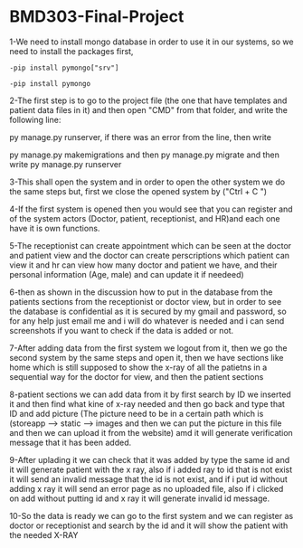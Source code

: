 # BMD303-Final-Project
1-We need to install mongo database in order to use it in our systems, so we need to install the packages first,

	-pip install pymongo["srv"]

	-pip install pymongo

2-The first step is to go to the project file (the one that have templates and patient data
files in it) and then open "CMD" from that folder, and write the following line:

py manage.py runserver, if there was an error from the line, then write 

py manage.py makemigrations and then py manage.py migrate and then write py manage.py runserver

3-This shall open the system and in order to open the other system we do the same steps 
but, first we close the opened system by ("Ctrl + C ")

4-If the first system is opened then you would see that you can register and of the system actors
(Doctor, patient, receptionist, and HR)and each one have it is own functions.

5-The receptionist can create appointment which can be seen at the doctor and patient view
and the doctor can create perscriptions which patient can view it and hr can view how many doctor 
and patient we have, and their personal information (Age, male) and can update it if needeed)

6-then as shown in the discussion how to put in the database from the patients sections from the receptionist or
doctor view, but in order to see the database is confidential as it is secured by my gmail
and password, so for any help just email me and i will do whatever is needed and i can send 
screenshots if you want to check if the data is added or not.

7-After adding data from the first system we logout from it, then we go the second system by the same steps and 
open it, then we have sections like home which is still supposed to show the x-ray of all the patietns in a sequential way
for the doctor for view, and then the patient sections

8-patient sections we can add data from it by first search by ID we inserted it and then
find what kine of x-ray needed and then go back and type that ID and add picture
(The picture need to be in a certain path which is (storeapp --> static --> images and then
we can put the picture in this file and then we can upload it from the website) amd it 
will generate verification message that it has been added.

9-After uplading it we can check that it was added by type the same id and it will generate
patient with the x ray, also if i added ray to id that is not exist it will send an invalid
message that the id is not exist, and if i put id without adding x ray it will send an
error page as no uploaded file, also if i clicked on add without putting id and x ray it will 
generate invalid id message.


10-So the data is ready we can go to the first system and we can register as doctor or receptionist
and search by the id and it will show the patient with the needed X-RAY
